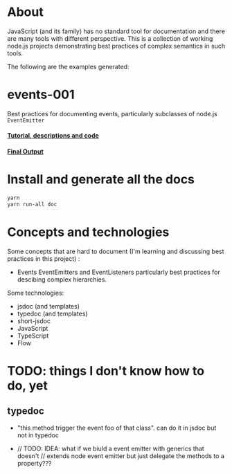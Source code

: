 # About

JavaScript (and its family) has no standard tool for documentation and there are many tools with different perspective. This is a collection of working node.js projects demonstrating best practices of complex semantics in such tools. 

The following are the examples generated:


# events-001

Best practices for documenting events, particularly subclasses of node.js `EventEmitter`

#### [Tutorial, descriptions and code](https://cancerberosgx.github.io/javascript-documentation-examples/examples/events-001/docs/docco/src/index.html)

#### [Final Output](https://cancerberosgx.github.io/javascript-documentation-examples/examples/events-001/docs/interfaces/idownloadeventemitter.html#on)




# Install and generate all the docs

```sh
yarn 
yarn run-all doc
```



# Concepts and technologies

Some concepts that are hard to document (I'm learning and discussing best practices in this project) : 

 * Events EventEmitters and EventListeners particularly best practices for descibing complex hierarchies.
 
Some technologies: 

 * jsdoc (and templates)
 * typedoc (and templates)
 * short-jsdoc
 * JavaScript
 * TypeScript
 * Flow


# TODO: things I don't know how to do, yet

## typedoc

 * "this method trigger the event foo of that class". can do it in jsdoc but not in typedoc

*
    // TODO: IDEA: what if we biuld a event emitter with generics that doesn't 
    // extends node event emitter but just delegate the methods to a property???